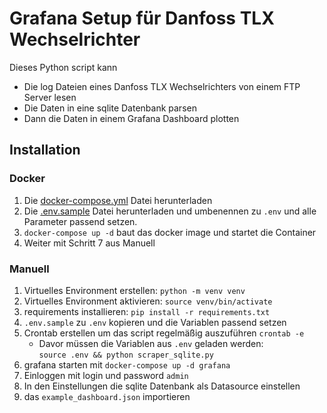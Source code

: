 # Grafana Setup für Danfoss TLX Wechselrichter
Dieses Python script kann 
* Die log Dateien eines Danfoss TLX Wechselrichters von einem FTP Server lesen
* Die Daten in eine sqlite Datenbank parsen
* Dann die Daten in einem Grafana Dashboard plotten

## Installation
### Docker
1. Die [docker-compose.yml](https://github.com/gloriousDan/danfoss_grafana/blob/main/docker-compose.yml) Datei herunterladen 
2. Die [.env.sample](https://github.com/gloriousDan/danfoss_grafana/blob/main/.env.sample) Datei herunterladen und umbenennen zu `.env` und alle Parameter passend setzen.
3. `docker-compose up -d` baut das docker image und startet die Container
4. Weiter mit Schritt 7 aus Manuell

### Manuell
1. Virtuelles Environment erstellen: `python -m venv venv`
2. Virtuelles Environment aktivieren: `source venv/bin/activate`
3. requirements installieren: `pip install -r requirements.txt`
4. `.env.sample` zu `.env` kopieren und die Variablen passend setzen
5. Crontab erstellen um das script regelmäßig auszuführen `crontab -e`
   * Davor müssen die Variablen aus `.env` geladen werden:  
     `source .env && python scraper_sqlite.py`
6. grafana starten mit `docker-compose up -d grafana`
7. Einloggen mit login und password `admin`
8. In den Einstellungen die sqlite Datenbank als Datasource einstellen
9. das `example_dashboard.json` importieren


